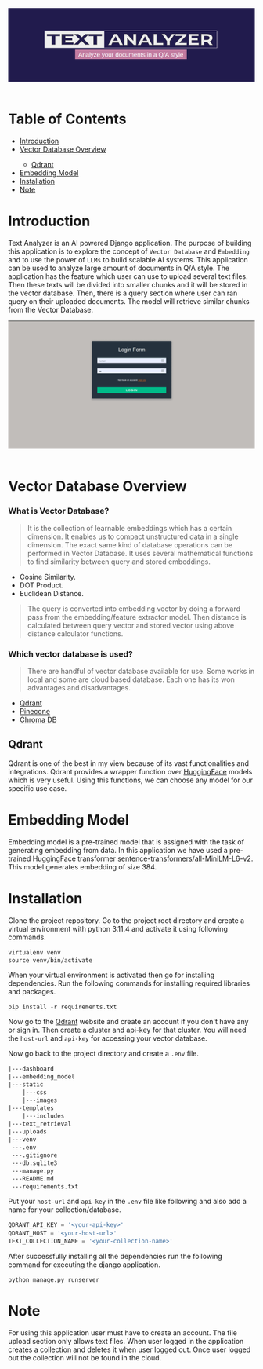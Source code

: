 <div align="center">
    <a href="https://zenml.io">
      <img alt="Banner" src="documents/banner.png" alt="banner">
    </a>
</div>

<br/>

<!-- Table of contents -->
<div>
  <h1>Table of Contents</h1>
  <ul>
    <li><a href="#introduction">Introduction</a></li>
    <li><a href="#vector-database-overview">Vector Database Overview</a></li>
    <ul>
      <li><a href="#qdrant">Qdrant</a></li>
    </ul>
    <li><a href="#embedding-model">Embedding Model</a></li>
    <li><a href="#installation">Installation</a></li>
    <li><a href="#-note">Note</a></li>
  </ul>
</div>

# Introduction
Text Analyzer is an AI powered Django application. The purpose of building this application is to explore the concept of `Vector Database` and `Embedding` and to use the power of `LLMs` to build scalable AI systems. This application can be used to analyze large amount of documents in Q/A style. The application has the feature which user can use to upload several text files. Then these texts will be divided into smaller chunks and it will be stored in the vector database. Then, there is a query section where user can ran query on their uploaded documents. The model will retrieve similar chunks from the Vector Database.

<div align="center">
    <img src="documents/application-demo.gif">
</div>

<br>

# Vector Database Overview

<h3>What is Vector Database?</h3>

> It is the collection of learnable embeddings which has a certain dimension. It enables us to compact unstructured data in a single dimension. The exact same kind of database operations can be performed in Vector Database. It uses several mathematical functions to find similarity between query and stored embeddings.

<ul>
  <li>Cosine Similarity.</li>
  <li>DOT Product.</li>
  <li>Euclidean Distance.</li>
</ul>

> The query is converted into embedding vector by doing a forward pass from the embedding/feature extractor model. Then distance is calculated between query vector and stored vector using above distance calculator functions.

<h3>Which vector database is used?</h3>

> There are handful of vector database available for use. Some works in local and some are cloud based database. Each one has its won advantages and disadvantages.

<ul>
  <li><a href="https://qdrant.tech/">Qdrant</a></li>
  <li><a href="https://docs.pinecone.io/docs/overview">Pinecone</a></li>
  <li><a href="https://docs.trychroma.com/">Chroma DB</a></li>
</ul>

## Qdrant
Qdrant is one of the best in my view because of its vast functionalities and integrations. Qdrant provides a wrapper function over [HuggingFace](https://huggingface.co/models) models which is very useful. Using this functions, we can choose any model for our specific use case.

# Embedding Model

Embedding model is a pre-trained model that is assigned with the task of generating embedding from data. In this application we have used a pre-trained HuggingFace transformer [sentence-transformers/all-MiniLM-L6-v2](https://huggingface.co/sentence-transformers/all-MiniLM-L6-v2). This model generates embedding of size 384.

# Installation

Clone the project repository. Go to the project root directory and create a virtual environment with python 3.11.4 and activate it using following commands.

```command
virtualenv venv
source venv/bin/activate
```

When your virtual environment is activated then go for installing dependencies. Run the following commands for installing required libraries and packages.

```command
pip install -r requirements.txt
```

Now go to the [Qdrant](https://qdrant.tech/) website and create an account if you don't have any or sign in. Then create a cluster and api-key for that cluster. You will need the `host-url` and `api-key` for accessing your vector database.

Now go back to the project directory and create a `.env` file.

```
|---dashboard
|---embedding_model
|---static
    |---css
    |---images
|---templates
    |---includes
|---text_retrieval
|---uploads
|---venv
 ---.env
 ---.gitignore
 ---db.sqlite3
 ---manage.py
 ---README.md
 ---requirements.txt
```

Put your `host-url` and `api-key` in the `.env` file like following and also add a name for your collection/database.

```python
QDRANT_API_KEY = '<your-api-key>'
QDRANT_HOST = '<your-host-url>'
TEXT_COLLECTION_NAME = '<your-collection-name>'
```

After successfully installing all the dependencies run the following command for executing the django application.

```command
python manage.py runserver
```

# Note

For using this application user must have to create an account. The file upload section only allows text files. When user logged in the application creates a collection and deletes it when user logged out. Once user logged out the collection will not be found in the cloud.